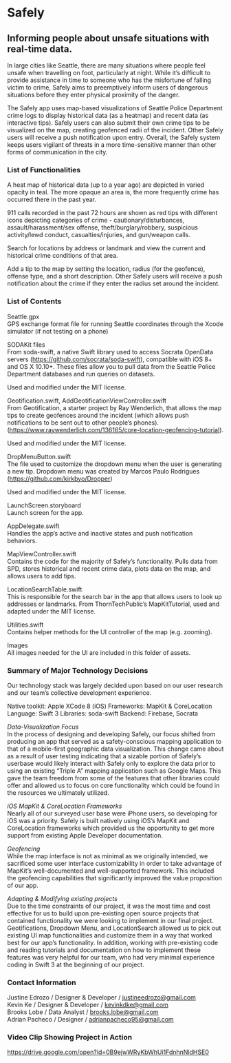 # Safely

## Informing people about unsafe situations with real-time data.
 
In large cities like Seattle, there are many situations where people feel unsafe when travelling on foot, particularly at night.  While it’s difficult to provide assistance in time to someone who has the misfortune of falling victim to crime, Safely aims to preemptively inform users of dangerous situations before they enter physical proximity of the danger. 
 
The Safely app uses map-based visualizations of Seattle Police Department crime logs to display historical data (as a heatmap) and recent data (as interactive tips).  Safely users can also submit their own crime tips to be visualized on the map, creating geofenced radii of the incident. Other Safely users will receive a push notification upon entry. Overall, the Safely system keeps users vigilant of threats in a more time-sensitive manner than other forms of communication in the city. 

### List of Functionalities

A heat map of historical data (up to a year ago) are depicted in varied opacity in teal. The more opaque an area is, the more frequently crime has occurred there in the past year.
 
911 calls recorded in the past 72 hours are shown as red tips with different icons depicting categories of crime - cautionary/disturbances, assault/harassment/sex offense, theft/burglary/robbery, suspicious activity/lewd conduct, casualties/injuries, and gun/weapon calls.
 
Search for locations by address or landmark and view the current and historical crime conditions of that area.
 
Add a tip to the map by setting the location, radius (for the geofence), offense type,  and a short description. Other Safely users will receive a push notification about the crime if they enter the radius set around the incident.
 
### List of Contents
 
Seattle.gpx  
GPS exchange format file for running Seattle coordinates through the Xcode simulator (if not testing on a phone)
 
SODAKit files  
From soda-swift, a native Swift library used to access Socrata OpenData servers (https://github.com/socrata/soda-swift), compatible with iOS 8+ and OS X 10.10+. These files allow you to pull data from the Seattle Police Department databases and run queries on datasets. 
 
Used and modified under the MIT license.
 
Geotification.swift, AddGeotificationViewController.swift  
From Geotification, a starter project by Ray Wenderlich, that allows the map tips to create geofences around the incident (which allows push notifications to be sent out to other people’s phones). (https://www.raywenderlich.com/136165/core-location-geofencing-tutorial). 
 
Used and modified under the MIT license.
 
DropMenuButton.swift  
The file used to customize the dropdown menu when the user is generating a new tip. Dropdown menu was created by Marcos Paulo Rodrigues (https://github.com/kirkbyo/Dropper)
 
Used and modified under the MIT license.  
 
LaunchScreen.storyboard  
Launch screen for the app.
 
AppDelegate.swift  
Handles the app’s active and inactive states and push notification behaviors.
 
MapViewController.swift  
Contains the code for the majority of Safely’s functionality. Pulls data from SPD, stores historical and recent crime data, plots data on the map, and allows users to add tips.
 
LocationSearchTable.swift  
This is responsible for the search bar in the app that allows users to look up addresses or landmarks. From ThornTechPublic’s MapKitTutorial, used and adapted under the MIT license.
 
Utilities.swift   
Contains helper methods for the UI controller of the map (e.g. zooming).
 
Images  
All images needed for the UI are included in this folder of assets.
 
    
### Summary of Major Technology Decisions
Our technology stack was largely decided upon based on our user research and our team’s collective development experience. 
 
Native toolkit: Apple XCode 8 (iOS)
Frameworks: MapKit & CoreLocation
Language: Swift 3
Libraries: soda-swift
Backend: Firebase, Socrata
 
_Data-Visualization Focus_  
In the process of designing and developing Safely, our focus shifted from producing an app that served as a safety-conscious mapping application to that of a mobile-first geographic data visualization.  This change came about as a result of user testing indicating that a sizable portion of Safely’s userbase would likely interact with Safely only to explore the data prior to using an existing “Triple A” mapping application such as Google Maps.  This gave the team freedom from some of the features that other libraries could offer and allowed us to focus on core functionality which could be found in the resources we ultimately utilized.
 
_iOS MapKit & CoreLocation Frameworks_  
Nearly all of our surveyed user base were iPhone users, so developing for iOS was a priority. Safely is built natively using iOS’s MapKit and CoreLocation frameworks which provided us the opportunity to get more support from existing Apple Developer documentation. 
 
_Geofencing_  
While the map interface is not as minimal as we originally intended, we sacrificed some user interface customizability in order to take advantage of MapKit’s well-documented and well-supported framework. This included the geofencing capabilities that significantly improved the value proposition of our app. 
 
_Adapting & Modifying existing projects_  
Due to the time constraints of our project, it was the most time and cost effective for us to build upon pre-existing open source projects that contained functionality we were looking to implement in our final project. Geotifications, Dropdown Menu, and LocationSearch allowed us to pick out existing UI map functionalities and customize them in a way that worked best for our app’s functionality. In addition, working with pre-existing code and reading tutorials and documentation on how to implement these features was very helpful for our team, who had very minimal experience coding in Swift 3 at the beginning of our project.
 
 
### Contact Information
Justine Edrozo  /  Designer & Developer  /  justineedrozo@gmail.com  
Kevin Ke  /  Designer & Developer  /  kevinkdke@gmail.com  
Brooks Lobe  /  Data Analyst  /  brooks.lobe@gmail.com  
Adrian Pacheco  /  Designer  /  adrianpacheco95@gmail.com  
 
### Video Clip Showing Project in Action
 
https://drive.google.com/open?id=0B9ejwWRyKbWhUi1FdnhnNldHSE0
